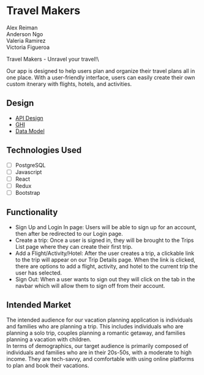 # Travel Makers

Alex Reiman\
Anderson Ngo\
Valeria Ramirez\
Victoria Figueroa

Travel Makers - Unravel your travel!\


Our app is designed to help users plan and organize their travel plans all in one place. With a user-friendly interface, users can easily create their own custom itnerary with flights, hotels, and activities.

## Design

* [API Design](docs/apis.md)
* [GHI](docs/ghi.md)
* [Data Model](docs/data-model.md)

## Technologies Used

* [ ] PostgreSQL
* [ ] Javascript
* [ ] React
* [ ] Redux
* [ ] Bootstrap

## Functionality


* Sign Up and Login In page: Users will be able to sign up for an account, then after be redirected to our Login page.
* Create a trip: Once a user is signed in, they will be brought to the Trips List page where they can create their first trip.
* Add a Flight/Activity/Hotel: After the user creates a trip, a clickable link to the trip will appear on our Trip Details page. When the link is clicked, there are options to add a flight, activity, and hotel to the current trip the user has selected.
* Sign Out: When a user wants to sign out they will click on the tab in the navbar which will allow them to sign off from their account.

## Intended Market

The intended audience for our vacation planning application is individuals and families who are planning a trip. This includes individuals who are planning a solo trip, couples planning a romantic getaway, and families planning a vacation with children.\
In terms of demographics, our target audience is primarily composed of individuals and families who are in their 20s-50s, with a moderate to high income. They are tech-savvy, and comfortable with using online platforms to plan and book their vacations.
